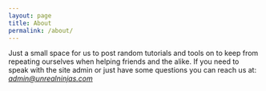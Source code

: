 ```yaml
---
layout: page
title: About
permalink: /about/
---
```


Just a small space for us to post random tutorials and tools on to keep from repeating ourselves when helping friends and the alike. If you need to speak with the site admin or just have some questions you can reach us at: <i>admin@unrealninjas.com</i>
